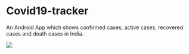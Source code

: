 # Covid19-tracker
An Android App which shows confirmed cases, active cases, recovered cases and death cases in India.


![](rajneeshyadav322/images/TrackCovid.jpg) 
